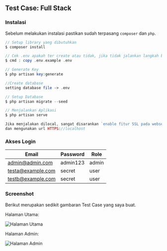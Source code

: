 ## Test Case: Full Stack

### Instalasi

Sebelum melakukan instalasi pastikan sudah terpasang `composer` dan `php`.

```php
// Setup library yang dibutuhkan
$ composer install

// Cek .env apakah ter create atau tidak, jika tidak jalankan langkah berikut 
$ cmd : copy .env.example .env

// Generate Key
$ php artisan key:generate

//Create database
setting database file -> .env 

// Setup Database
$ php artisan migrate --seed

// Menjalankan Aplikasi
$ php artisan serve

Jika menjalakan dilocal, sangat disarankan `enable fitur SSL pada webserver localhost` untuk mengaktifkan fitur kamera
dan mengunakan url HTTPS://localhost
```

### Akses Login

| Email                      | Password | Role   |
|----------------------------|----------|--------|
| admin@admin.com			 | admin123 | admin  |
| testa@example.com        	 | secret   | user   |
| testb@example.com          | secret   | user   |

### Screenshot

Berikut merupakan sedikit gambaran Test Case yang saya buat.

Halaman Utama:

![Halaman Utama](/../master/sc/home.jpg?raw=true "home")

Halaman Admin:

![Halaman Admin](/../master/sc/admin.jpg?raw=true "admin")


